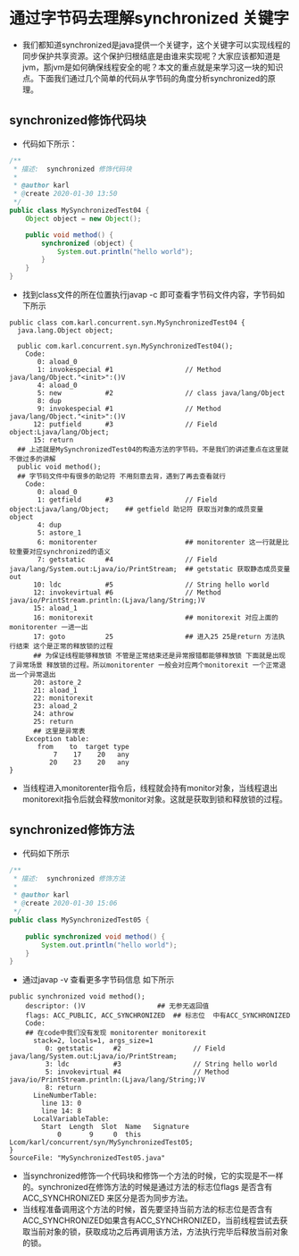 # 通过字节码去理解synchronized 关键字
- 我们都知道synchronized是java提供一个关键字，这个关键字可以实现线程的同步保护共享资源。这个保护归根结底是由谁来实现呢？大家应该都知道是jvm，那jvm是如何确保线程安全的呢？本文的重点就是来学习这一块的知识点。下面我们通过几个简单的代码从字节码的角度分析synchronized的原理。

## synchronized修饰代码块
- 代码如下所示：


```java
/**
 * 描述:  synchronized 修饰代码块
 *
 * @author karl
 * @create 2020-01-30 13:50
 */
public class MySynchronizedTest04 {
    Object object = new Object();

    public void method() {
        synchronized (object) {
            System.out.println("hello world");
        }
    }
}
```
- 找到class文件的所在位置执行javap -c 即可查看字节码文件内容，字节码如下所示


```
public class com.karl.concurrent.syn.MySynchronizedTest04 {
  java.lang.Object object;

  public com.karl.concurrent.syn.MySynchronizedTest04();
    Code:
       0: aload_0
       1: invokespecial #1                  // Method java/lang/Object."<init>":()V
       4: aload_0
       5: new           #2                  // class java/lang/Object
       8: dup
       9: invokespecial #1                  // Method java/lang/Object."<init>":()V
      12: putfield      #3                  // Field object:Ljava/lang/Object;
      15: return
  ## 上述就是MySynchronizedTest04的构造方法的字节码，不是我们的讲述重点在这里就不做过多的讲解
  public void method();
  ## 字节码文件中有很多的助记符 不用刻意去背，遇到了再去查看就行
    Code:
       0: aload_0
       1: getfield      #3                  // Field object:Ljava/lang/Object;    ## getfield 助记符 获取当对象的成员变量 object
       4: dup
       5: astore_1
       6: monitorenter                      ## monitorenter 这一行就是比较重要对应synchronized的语义
       7: getstatic     #4                  // Field java/lang/System.out:Ljava/io/PrintStream;  ## getstatic 获取静态成员变量 out
      10: ldc           #5                  // String hello world
      12: invokevirtual #6                  // Method java/io/PrintStream.println:(Ljava/lang/String;)V
      15: aload_1
      16: monitorexit                       ## monitorexit 对应上面的monitorenter 一进一出 
      17: goto          25                  ## 进入25 25是return 方法执行结束 这个是正常的释放锁的过程
      ## 为保证线程能够释放锁 不管是正常结束还是异常报错都能够释放锁 下面就是出现了异常场景 释放锁的过程。所以monitorenter 一般会对应两个monitorexit 一个正常退出一个异常退出
      20: astore_2
      21: aload_1
      22: monitorexit
      23: aload_2
      24: athrow
      25: return
      ## 这里是异常表 
    Exception table:
       from    to  target type
           7    17    20   any
          20    23    20   any
}

```

- 当线程进入monitorenter指令后，线程就会持有monitor对象，当线程退出monitorexit指令后就会释放monitor对象。这就是获取到锁和释放锁的过程。

## synchronized修饰方法
- 代码如下所示

``` java
/**
 * 描述:  synchronized 修饰方法
 *
 * @author karl
 * @create 2020-01-30 15:06
 */
public class MySynchronizedTest05 {
    
    public synchronized void method() {
        System.out.println("hello world");
    }
}
```

- 通过javap -v 查看更多字节码信息 如下所示



```
public synchronized void method();
    descriptor: ()V                  ## 无参无返回值
    flags: ACC_PUBLIC, ACC_SYNCHRONIZED  ## 标志位  中有ACC_SYNCHRONIZED 
    Code:
    ## 在code中我们没有发现 monitorenter monitorexit 
      stack=2, locals=1, args_size=1
         0: getstatic     #2                  // Field java/lang/System.out:Ljava/io/PrintStream;
         3: ldc           #3                  // String hello world
         5: invokevirtual #4                  // Method java/io/PrintStream.println:(Ljava/lang/String;)V
         8: return
      LineNumberTable:
        line 13: 0
        line 14: 8
      LocalVariableTable:
        Start  Length  Slot  Name   Signature
            0       9     0  this   Lcom/karl/concurrent/syn/MySynchronizedTest05;
}
SourceFile: "MySynchronizedTest05.java"
```

- 当synchronized修饰一个代码块和修饰一个方法的时候，它的实现是不一样的。synchronized在修饰方法的时候是通过方法的标志位flags 是否含有ACC_SYNCHRONIZED 来区分是否为同步方法。
- 当线程准备调用这个方法的时候，首先要坚持当前方法的标志位是否含有ACC_SYNCHRONIZED如果含有ACC_SYNCHRONIZED，当前线程尝试去获取当前对象的锁，获取成功之后再调用该方法，方法执行完毕后释放当前对象的锁。
